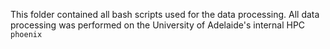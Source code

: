 This folder contained all bash scripts used for the data processing.
All data processing was performed on the University of Adelaide's internal HPC `phoenix`
